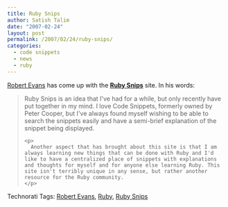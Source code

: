 ```yaml
---
title: Ruby Snips
author: Satish Talim
date: "2007-02-24"
layout: post
permalink: /2007/02/24/ruby-snips/
categories:
  - code snippets
  - news
  - ruby
---
```

<div>
  <!--adsense-->
</div>

<div>
  <p>
    <a href="http://www.puneruby.com/blog/?p=94" >Robert Evans</a> has come up with the <strong><a href="http://rubysnips.com/" >Ruby Snips</a></strong> site. In his words:
  </p>
  
  <blockquote>
    <p>
      Ruby Snips is an idea that I've had for a while, but only recently have put together in my mind. I love Code Snippets, formerly owned by Peter Cooper, but I've always found myself wishing to be able to search the snippets easily and have a semi-brief explanation of the snippet being displayed.
    </p>
    
    <p>
      Another aspect that has brought about this site is that I am always learning new things that can be done with Ruby and I'd like to have a centralized place of snippets with explanations and thoughts for myself and for anyone else learning Ruby. This site isn't terribly unique in any sense, but rather another resource for the Ruby community.
    </p>
  </blockquote>
</div>

<div>
  <a href="http://technorati.com/tag/Instant+Rails" rel="tag"></a><a href="http://technorati.com/tag/Quick+Ruby" rel="tag"></a><a href="http://technorati.com/tag/Instant+Rails" rel="tag"></a><a href="http://technorati.com/tag/Pune+Ruby" rel="tag"></a><a href="http://technorati.com/tag/Quick+Ruby+Guide" rel="tag"></a><a href="http://technorati.com/tag/Programming+Languages" rel="tag"></a><a href="http://technorati.com/tag/Blogs" rel="tag"></a><a href="http://technorati.com/tag/Ruby" rel="tag"></a><a href="http://technorati.com/tag/PuneRuby" rel="tag"></a><a href="http://technorati.com/tag/QuickRuby" rel="tag"></a><a href="http://technorati.com/tag/PuneBloggers" rel="tag"></a><a href="http://technorati.com/tag/PuneBlogs" rel="tag"></a><a href="http://technorati.com/tag/Blogosphere" rel="tag"></a><a href="http://technorati.com/tag/Digg" rel="tag"></a><a href="http://technorati.com/tag/Media" rel="tag"></a><a href="http://technorati.com/tag/Tip" rel="tag"></a><a href="http://technorati.com/tag/RSS" rel="tag"></a><a href="http://technorati.com/tag/Marketing" rel="tag"></a><a href="http://technorati.com/tag/News" rel="tag"></a><a href="http://technorati.com/tag/IndianGuru" rel="tag"></a><a href="http://technorati.com/tag/Blogging" rel="tag"></a><a href="http://technorati.com/tag/Internet" rel="tag"></a><a href="http://technorati.com/tag/Blog" rel="tag"></a><a href="http://technorati.com/tag/Technical+Support" rel="tag"></a><a href="http://technorati.com/tag/Free+Software" rel="tag"></a><a href="http://technorati.com/tag/Help" rel="tag"></a><a href="http://technorati.com/tag/Pune" rel="tag"></a><a href="http://technorati.com/tag/SatishTalim" rel="tag"></a><a href="http://technorati.com/tag/Satish+Talim" rel="tag"></a><a href="http://technorati.com/tag/Weblog" rel="tag"></a><a href="http://technorati.com/tag/Weblogs" rel="tag"></a><a href="http://technorati.com/tag/Training" rel="tag"></a><a href="http://technorati.com/tag/Free+Training" rel="tag"></a><a href="http://technorati.com/tag/Tutorial" rel="tag"></a><a href="http://technorati.com/tag/Education" rel="tag"></a><a href="http://technorati.com/tag/Teacher" rel="tag"></a><a href="http://technorati.com/tag/Learning+Ruby" rel="tag"></a>
</div>

Technorati Tags: <a href="http://technorati.com/tag/Robert+Evans" rel="tag">Robert Evans</a>, <a href="http://technorati.com/tag/Ruby" rel="tag">Ruby</a>, <a href="http://technorati.com/tag/Ruby+Snips" rel="tag"> Ruby Snips</a>
